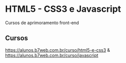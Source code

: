# HTML5 - CSS3 e Javascript
Cursos de aprimoramento front-end

## Cursos
https://alunos.b7web.com.br/curso/html5-e-css3 & https://alunos.b7web.com.br/curso/javascript
